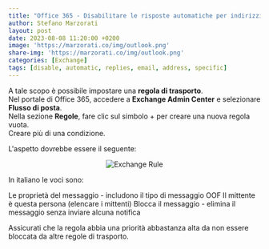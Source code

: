 ```yaml
---
title: "Office 365 - Disabilitare le risposte automatiche per indirizzi specifici"
author: Stefano Marzorati
layout: post
date: 2023-08-08 11:20:00 +0200
image: 'https://marzorati.co/img/outlook.png'
share-img: 'https://marzorati.co/img/outlook.png'
categories: [Exchange]
tags: [disable, automatic, replies, email, address, specific]
---
```

A tale scopo è possibile impostare una **regola di trasporto**.   
Nel portale di Office 365, accedere a **Exchange Admin Center** e selezionare **Flusso di posta**.   
Nella sezione **Regole**, fare clic sul simbolo + per creare una nuova regola vuota.   
Creare più di una condizione.   

L'aspetto dovrebbe essere il seguente:   

<center><img src="https://marzorati.co/img/post/rule_exchange_1.png" alt="Exchange Rule"></center>

In italiano le voci sono:

Le proprietà del messaggio - includono il tipo di messaggio OOF
Il mittente è questa persona (elencare i mittenti)
Blocca il messaggio - elimina il messaggio senza inviare alcuna notifica

Assicurati che la regola abbia una priorità abbastanza alta da non essere bloccata da altre regole di trasporto.   